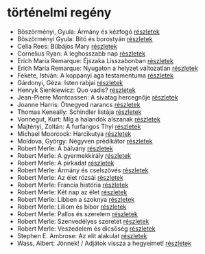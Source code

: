 # történelmi regény

- Böszörményi, Gyula: Ármány ​és kézfogó [részletek](_details/B%C3%B6sz%C3%B6rm%C3%A9nyi%2C%20Gyula.md#id_1565)
- Böszörményi Gyula: Bitó és borostyán [részletek](_details/B%C3%B6sz%C3%B6rm%C3%A9nyi%20Gyula.md#id_1578)
- Celia Rees: Bűbájos Mary [részletek](_details/Celia%20Rees.md#id_979)
- Cornelius Ryan: A leghosszabb nap [részletek](_details/Cornelius%20Ryan.md#id_1455)
- Erich Maria Remarque: Éjszaka Lisszabonban [részletek](_details/Erich%20Maria%20Remarque.md#id_357)
- Erich Maria Remarque: Nyugaton a helyzet változatlan [részletek](_details/Erich%20Maria%20Remarque.md#id_317)
- Fekete, István: A koppányi aga testamentuma [részletek](_details/Fekete%2C%20Istv%C3%A1n.md#id_723)
- Gárdonyi, Géza: Isten rabjai [részletek](_details/G%C3%A1rdonyi%2C%20G%C3%A9za.md#id_619)
- Henryk Sienkiewicz: Quo vadis? [részletek](_details/Henryk%20Sienkiewicz.md#id_386)
- Jean-Pierre Montcassen: A sivatag hercegnője [részletek](_details/Jean-Pierre%20Montcassen.md#id_627)
- Joanne Harris: Ötnegyed narancs [részletek](_details/Joanne%20Harris.md#id_1123)
- Thomas Keneally: Schindler listája [részletek](_details/Thomas%20Keneally.md#id_318)
- Vonnegut, Kurt: Míg a halandók alszanak [részletek](_details/Vonnegut%2C%20Kurt.md#id_1617)
- Majtényi, Zoltán: A furfangos Thyl [részletek](_details/Majt%C3%A9nyi%2C%20Zolt%C3%A1n.md#id_998)
- Michael Moorcock: Harcikutya [részletek](_details/Michael%20Moorcock.md#id_525)
- Moldova, György: Negyven prédikátor [részletek](_details/Moldova%2C%20Gy%C3%B6rgy.md#id_1405)
- Robert Merle: A bálvány [részletek](_details/Robert%20Merle.md#id_322)
- Robert Merle: A gyermekkirály [részletek](_details/Robert%20Merle.md#id_323)
- Robert Merle: A pirkadat [részletek](_details/Robert%20Merle.md#id_324)
- Robert Merle: Ármány és cselszövés [részletek](_details/Robert%20Merle.md#id_327)
- Robert Merle: Az élet rózsái [részletek](_details/Robert%20Merle.md#id_328)
- Robert Merle: Francia história [részletek](_details/Robert%20Merle.md#id_330)
- Robert Merle: Két nap az élet [részletek](_details/Robert%20Merle.md#id_331)
- Robert Merle: Libben a szoknya [részletek](_details/Robert%20Merle.md#id_332)
- Robert Merle: Liliom és bíbor [részletek](_details/Robert%20Merle.md#id_333)
- Robert Merle: Pallos és szerelem [részletek](_details/Robert%20Merle.md#id_337)
- Robert Merle: Szenvedélyes szeretet [részletek](_details/Robert%20Merle.md#id_338)
- Robert Merle: Veszedelem és dicsőség [részletek](_details/Robert%20Merle.md#id_341)
- Stephen E. Ambrose: Az elit alakulat [részletek](_details/Stephen%20E.%20Ambrose.md#id_316)
- Wass, Albert: Jönnek! / Adjátok vissza a hegyeimet! [részletek](_details/Wass%2C%20Albert.md#id_220)